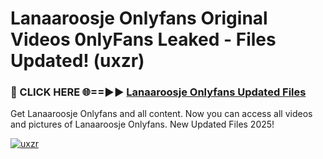 # Lanaaroosje Onlyfans Original Videos 0nlyFans Leaked - Files Updated! (uxzr)

<h3>🔴 CLICK HERE 🌐==►► <a href="https://tinyurl.com/ehrbuxhb" rel="nofollow">Lanaaroosje Onlyfans Updated Files</a></h3>

Get Lanaaroosje Onlyfans and all content. Now you can access all videos and pictures of Lanaaroosje Onlyfans. New Updated Files 2025!

[![uxzr](https://i.imgur.com/lVYEuWS.gif)](https://tinyurl.com/ehrbuxhb)
